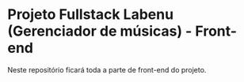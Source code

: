 # Projeto Fullstack Labenu (Gerenciador de músicas) - Front-end
Neste repositório ficará toda a parte de front-end do projeto.
